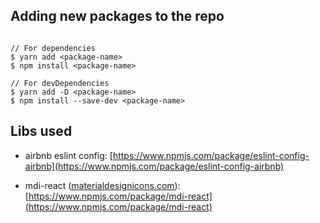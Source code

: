 ## Adding new packages to the repo

```

// For dependencies
$ yarn add <package-name>
$ npm install <package-name>

// For devDependencies
$ yarn add -D <package-name>
$ npm install --save-dev <package-name>

```

## Libs used 

- airbnb eslint config: [https://www.npmjs.com/package/eslint-config-airbnb](https://www.npmjs.com/package/eslint-config-airbnb)

- mdi-react ([materialdesignicons.com](materialdesignicons.com)): [https://www.npmjs.com/package/mdi-react](https://www.npmjs.com/package/mdi-react)